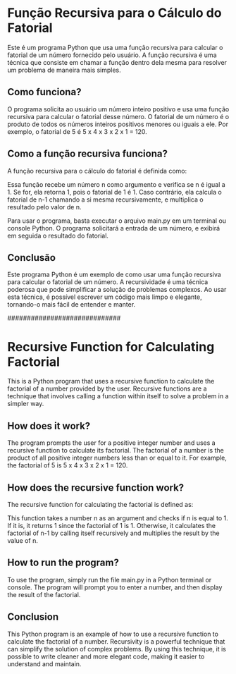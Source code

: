 # Função Recursiva para o Cálculo do Fatorial

Este é um programa Python que usa uma função recursiva para calcular o fatorial de um número fornecido pelo usuário. A função recursiva é uma técnica que consiste em chamar a função dentro dela mesma para resolver um problema de maneira mais simples.

## Como funciona?

O programa solicita ao usuário um número inteiro positivo e usa uma função recursiva para calcular o fatorial desse número. O fatorial de um número é o produto de todos os números inteiros positivos menores ou iguais a ele. Por exemplo, o fatorial de 5 é 5 x 4 x 3 x 2 x 1 = 120.

## Como a função recursiva funciona?
A função recursiva para o cálculo do fatorial é definida como:

Essa função recebe um número n como argumento e verifica se n é igual a 1. Se for, ela retorna 1, pois o fatorial de 1 é 1. Caso contrário, ela calcula o fatorial de n-1 chamando a si mesma recursivamente, e multiplica o resultado pelo valor de n.

Para usar o programa, basta executar o arquivo main.py em um terminal ou console Python. O programa solicitará a entrada de um número, e exibirá em seguida o resultado do fatorial.

## Conclusão
Este programa Python é um exemplo de como usar uma função recursiva para calcular o fatorial de um número. A recursividade é uma técnica poderosa que pode simplificar a solução de problemas complexos. Ao usar esta técnica, é possível escrever um código mais limpo e elegante, tornando-o mais fácil de entender e manter.

#############################


# Recursive Function for Calculating Factorial
This is a Python program that uses a recursive function to calculate the factorial of a number provided by the user. Recursive functions are a technique that involves calling a function within itself to solve a problem in a simpler way.

## How does it work?
The program prompts the user for a positive integer number and uses a recursive function to calculate its factorial. The factorial of a number is the product of all positive integer numbers less than or equal to it. For example, the factorial of 5 is 5 x 4 x 3 x 2 x 1 = 120.

## How does the recursive function work?
The recursive function for calculating the factorial is defined as:

This function takes a number n as an argument and checks if n is equal to 1. If it is, it returns 1 since the factorial of 1 is 1. Otherwise, it calculates the factorial of n-1 by calling itself recursively and multiplies the result by the value of n.

## How to run the program?
To use the program, simply run the file main.py in a Python terminal or console. The program will prompt you to enter a number, and then display the result of the factorial.

## Conclusion
This Python program is an example of how to use a recursive function to calculate the factorial of a number. Recursivity is a powerful technique that can simplify the solution of complex problems. By using this technique, it is possible to write cleaner and more elegant code, making it easier to understand and maintain.